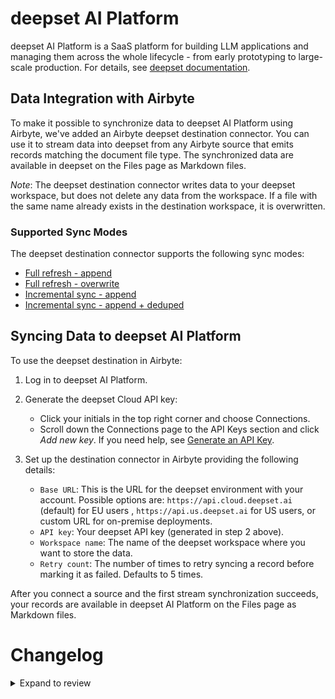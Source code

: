 # deepset AI Platform

deepset AI Platform is a SaaS platform for building LLM applications and managing them across the whole lifecycle - from early prototyping to large-scale production. For details, see [deepset documentation](https://docs.cloud.deepset.ai/docs/getting-started).

## Data Integration with Airbyte

To make it possible to synchronize data to deepset AI Platform using Airbyte, we've added an Airbyte deepset destination connector. You can use it to stream data into deepset from any Airbyte source that emits records matching the document file type. The synchronized data are available in deepset on the Files page as Markdown files.

_Note_: The deepset destination connector writes data to your deepset workspace, but does not delete any data from the workspace. If a file with the same name already exists in the destination workspace, it is overwritten.

### Supported Sync Modes

The deepset destination connector supports the following sync modes:

* [Full refresh - append](https://docs.airbyte.com/understanding-airbyte/connections/full-refresh-append/)
* [Full refresh - overwrite](https://docs.airbyte.com/understanding-airbyte/connections/full-refresh-overwrite/)
* [Incremental sync - append](https://docs.airbyte.com/understanding-airbyte/connections/incremental-append/)
* [Incremental sync - append + deduped ](https://docs.airbyte.com/understanding-airbyte/connections/incremental-append-deduped)

## Syncing Data to deepset AI Platform

To use the deepset destination in Airbyte:

1. Log in to deepset AI Platform.

2. Generate the deepset Cloud API key:

    - Click your initials in the top right corner and choose Connections.
    - Scroll down the Connections page to the API Keys section and click _Add new key_. If you need help, see [Generate an API Key](https://docs.cloud.deepset.ai/docs/generate-api-key).

3. Set up the destination connector in Airbyte providing the following details:

    - `Base URL`: This is the URL for the deepset environment with your account. Possible options are: `https://api.cloud.deepset.ai` (default) for EU users , `https://api.us.deepset.ai` for US users, or custom URL for on-premise deployments.
    - `API key`: Your deepset API key (generated in step 2 above).
    - `Workspace name`: The name of the deepset workspace where you want to store the data.
    - `Retry count`: The number of times to retry syncing a record before marking it as failed. Defaults to 5 times.

After you connect a source and the first stream synchronization succeeds, your records are available in deepset AI Platform on the Files page as Markdown files.

# Changelog


<details>
  <summary>Expand to review</summary>

| Version | Date       | Pull Request                                             | Subject                                |
| :------ | :--------- | :------------------------------------------------------- | :------------------------------------- |
| 0.1.8 | 2025-05-17 | [60635](https://github.com/airbytehq/airbyte/pull/60635) | Update dependencies |
| 0.1.7 | 2025-05-10 | [59834](https://github.com/airbytehq/airbyte/pull/59834) | Update dependencies |
| 0.1.6 | 2025-05-03 | [58717](https://github.com/airbytehq/airbyte/pull/58717) | Update dependencies |
| 0.1.5 | 2025-04-19 | [58229](https://github.com/airbytehq/airbyte/pull/58229) | Update dependencies |
| 0.1.4 | 2025-04-12 | [57619](https://github.com/airbytehq/airbyte/pull/57619) | Update dependencies |
| 0.1.3 | 2025-04-05 | [57176](https://github.com/airbytehq/airbyte/pull/57176) | Update dependencies |
| 0.1.2 | 2025-03-29 | [56599](https://github.com/airbytehq/airbyte/pull/56599) | Update dependencies |
| 0.1.1 | 2025-03-22 | [56097](https://github.com/airbytehq/airbyte/pull/56097) | Update dependencies |
| 0.1.0 | 2025-01-10 | [48875](https://github.com/airbytehq/airbyte/pull/48875) | Initial release |

</details>
